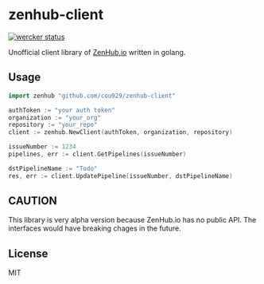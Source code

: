 # zenhub-client

[![wercker status](https://app.wercker.com/status/9e8d950f6fd2826cae1d779858a85b79/s/master "wercker status")](https://app.wercker.com/project/bykey/9e8d950f6fd2826cae1d779858a85b79)

Unofficial client library of [ZenHub.io](https://www.zenhub.io/) written in golang.

## Usage

```go
import zenhub "github.com/cou929/zenhub-client"

authToken := "your auth token"
organization := "your_org"
repository := "your_repo"
client := zenhub.NewClient(authToken, organization, repository)

issueNumber := 1234
pipelines, err := client.GetPipelines(issueNumber)

dstPipelineName := "Todo"
res, err := client.UpdatePipeline(issueNumber, dstPipelineName)
```

## CAUTION

This library is very alpha version because ZenHub.io has no public API. The interfaces would have breaking chages in the future.

## License

MIT
